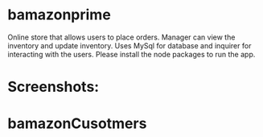 # bamazonprime

Online store that allows users to place orders.
Manager can view the inventory and update inventory.
Uses MySql for database and inquirer for interacting with the users.
Please install the node packages to run the app.

# Screenshots:

# bamazonCusotmers

